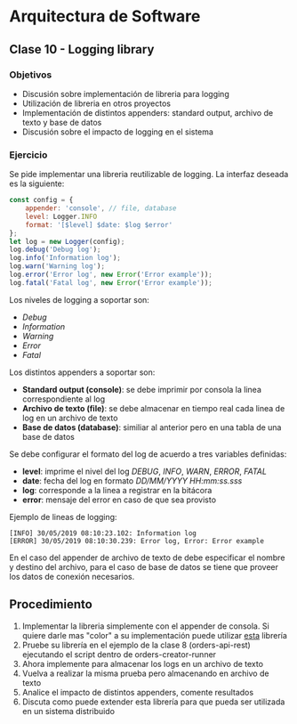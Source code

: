 # Arquitectura de Software
## Clase 10 - Logging library
### Objetivos

* Discusión sobre implementación de libreria para logging
* Utilización de libreria en otros proyectos
* Implementación de distintos appenders: standard output, archivo de texto y base de datos
* Discusión sobre el impacto de logging en el sistema

### Ejercicio

Se pide implementar una libreria reutilizable de logging. La interfaz deseada es la siguiente:

```javascript
const config = {
	appender: 'console', // file, database
    level: Logger.INFO
    format: '[$level] $date: $log $error'
};
let log = new Logger(config);
log.debug('Debug log');
log.info('Information log');
log.warn('Warning log');
log.error('Error log', new Error('Error example'));
log.fatal('Fatal log', new Error('Error example'));
```

Los niveles de logging a soportar son:

* *Debug*
* *Information*
* *Warning*
* *Error*
* *Fatal*

Los distintos appenders a soportar son:

* **Standard output (console)**: se debe imprimir por consola la linea correspondiente al log
* **Archivo de texto (file)**: se debe almacenar en tiempo real cada linea de log en un archivo de texto
* **Base de datos (database)**: similiar al anterior pero en una tabla de una base de datos

Se debe configurar el formato del log de acuerdo a tres variables definidas:

* **level**: imprime el nivel del log *DEBUG*, *INFO*, *WARN*, *ERROR*, *FATAL*
* **date**: fecha del log en formato *DD/MM/YYYY HH:mm:ss.sss*
* **log**: corresponde a la linea a registrar en la bitácora
* **error**: mensaje del error en caso de que sea provisto

Ejemplo de lineas de logging:

```
[INFO] 30/05/2019 08:10:23.102: Information log
[ERROR] 30/05/2019 08:10:30.239: Error log, Error: Error example
```

En el caso del appender de archivo de texto de debe especificar el nombre y destino del archivo, para el caso de base de datos se tiene que proveer los datos de conexión necesarios.

## Procedimiento

1. Implementar la libreria simplemente con el appender de consola. Si quiere darle mas "color" a su implementación puede utilizar [esta](https://github.com/chalk/chalk#readme) librería
2. Pruebe su librería en el ejemplo de la clase 8 (orders-api-rest) ejecutando el script dentro de orders-creator-runner
3. Ahora implemente para almacenar los logs en un archivo de texto
4. Vuelva a realizar la misma prueba pero almacenando en archivo de texto
5. Analice el impacto de distintos appenders, comente resultados
6. Discuta como puede extender esta librería para que pueda ser utilizada en un sistema distribuido
